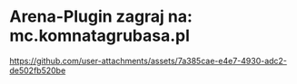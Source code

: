 # Arena-Plugin zagraj na: mc.komnatagrubasa.pl
https://github.com/user-attachments/assets/7a385cae-e4e7-4930-adc2-de502fb520be

